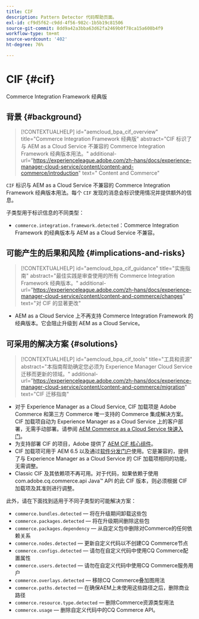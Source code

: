 ```yaml
---
title: CIF
description: Pattern Detector 代码帮助页面。
exl-id: cf9d5f62-c9dd-4f56-982c-1b5b19c81506
source-git-commit: 8dd9a42a3bba63d62fa2469b0f78ca15a608b4f9
workflow-type: tm+mt
source-wordcount: '402'
ht-degree: 76%

---
```


# CIF {#cif}

Commerce Integration Framework 经典版

## 背景 {#background}

>[!CONTEXTUALHELP]
>id="aemcloud_bpa_cif_overview"
>title="Commerce Integration Framework 经典版"
>abstract="CIF 标识了与 AEM as a Cloud Service 不兼容的 Commerce Integration Framework 经典版本用法。"
>additional-url="https://experienceleague.adobe.com/zh-hans/docs/experience-manager-cloud-service/content/content-and-commerce/introduction" text=" Content and Commerce"

`CIF`  标识与 AEM as a Cloud Service 不兼容的 Commerce Integration Framework 经典版本用法。每个 `CIF` 发现的消息会标识使用情况并提供额外的信息。

子类型用于标识信息的不同类型：

* `commerce.integration.framework.detected`：Commerce Integration Framework 的经典版本与 AEM as a Cloud Service 不兼容。


## 可能产生的后果和风险 {#implications-and-risks}

>[!CONTEXTUALHELP]
>id="aemcloud_bpa_cif_guidance"
>title="实施指南"
>abstract="最佳实践是审查使用的所有 Commerce Integration Framework 经典版本。"
>additional-url="https://experienceleague.adobe.com/zh-hans/docs/experience-manager-cloud-service/content/content-and-commerce/changes" text="对 CIF 的显著更改"

* AEM as a Cloud Service 上不再支持 Commerce Integration Framework 的经典版本。它会阻止升级到 AEM as a Cloud Service。

## 可采用的解决方案 {#solutions}

>[!CONTEXTUALHELP]
>id="aemcloud_bpa_cif_tools"
>title="工具和资源"
>abstract="本指南帮助确定您必须为 Experience Manager Cloud Service 迁移而更新的领域。"
>additional-url="https://experienceleague.adobe.com/zh-hans/docs/experience-manager-cloud-service/content/content-and-commerce/migration" text="CIF 迁移指南"

* 对于 Experience Manager as a Cloud Service, CIF 加载项是 Adobe Commerce 和第三方 Commerce 唯一支持的 Commerce 集成解决方案。CIF 加载项自动为 Experience Manager as a Cloud Service 上的客户部署，无需手动部署。请参阅 [AEM Commerce as a Cloud Service 快速入门](https://experienceleague.adobe.com/zh-hans/docs/experience-manager-cloud-service/content/content-and-commerce/storefront/getting-started)。
* 为支持部署 CIF 的项目，Adobe 提供了 [AEM CIF 核心组件](https://github.com/adobe/aem-core-cif-components)。
* CIF 加载项可用于 AEM 6.5 以及通过[软件分发门户](https://experience.adobe.com/#/downloads/content/software-distribution/en/aem.html)使用。它是兼容的，提供了与 Experience Manager as a Cloud Service 的 CIF 加载项相同的功能，无需调整。
* Classic CIF 及其依赖项不再可用。对于代码，如果依赖于使用 com.adobe.cq.commerce.api Java™ API 的此 CIF 版本，则必须根据 CIF 加载项及其准则进行调整。

此外，请在下面找到适用于不同子类型的可能解决方案：

* `commerce.bundles.detected` — 将在升级期间卸载这些包
* `commerce.packages.detected` — 将在升级期间删除这些包
* `commerce.packages.dependency` — 从自定义包中删除对Commerce的任何依赖关系
* `commerce.nodes.detected` — 更新自定义代码以不创建CQ Commerce节点
* `commerce.configs.detected` — 请勿在自定义代码中使用CQ Commerce配置属性
* `commerce.users.detected` — 请勿在自定义代码中使用CQ Commerce服务用户
* `commerce.overlays.detected` — 移除CQ Commerce叠加图用法
* `commerce.paths.detected` — 在确保AEM上未使用这些路径之后，删除商业路径
* `commerce.resource.type.detected` — 删除Commerce资源类型用法
* `commerce.usage` — 删除自定义代码中的CQ Commerce API。
